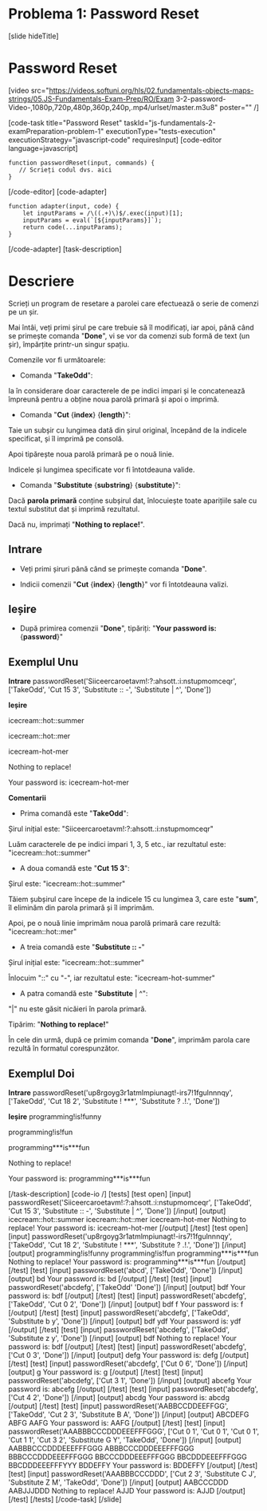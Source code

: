 # Problema 1: Password Reset

[slide hideTitle]
# Password Reset
[video src="https://videos.softuni.org/hls/02.fundamentals-objects-maps-strings/05.JS-Fundamentals-Exam-Prep/RO/Exam 3-2-password-Video-,1080p,720p,480p,360p,240p,.mp4/urlset/master.m3u8" poster="" /]


[code-task title="Password Reset" taskId="js-fundamentals-2-examPreparation-problem-1" executionType="tests-execution" executionStrategy="javascript-code" requiresInput]
[code-editor language=javascript]
```
function passwordReset(input, commands) {
   // Scrieți codul dvs. aici
}
```
[/code-editor]
[code-adapter]
```
function adapter(input, code) {
    let inputParams = /\((.+)\)$/.exec(input)[1];
    inputParams = eval(`[${inputParams}]`);
    return code(...inputParams);
}
```
[/code-adapter]
[task-description]
# Descriere
Scrieți un program de resetare a parolei care efectuează o serie de comenzi pe un șir.

Mai întâi, veți primi șirul pe care trebuie să îl modificați, iar apoi, până când se primește comanda "**Done**", vi se vor da comenzi sub formă de text (un șir), împărțite printr-un singur spațiu.

Comenzile vor fi următoarele:

* Comanda "**TakeOdd**": 

Ia în considerare doar caracterele de pe indici impari și le concatenează împreună pentru a obține noua parolă primară și apoi o imprimă.

* Comanda "**Cut** \{**index**\} \{**length**\}": 

Taie un subșir cu lungimea dată din șirul original, începând de la indicele specificat, și îl imprimă pe consolă.

Apoi tipărește noua parolă primară pe o nouă linie.

Indicele și lungimea specificate vor fi întotdeauna valide.

* Comanda "**Substitute** \{**substring**\} \{**substitute**\}": 

Dacă **parola primară** conține subșirul dat, înlocuiește toate aparițiile sale cu textul substitut dat și imprimă rezultatul.

Dacă nu, imprimați "**Nothing to replace!**".

## Intrare

* Veți primi șiruri până când se primește comanda "**Done**".

* Indicii comenzii "**Cut** \{**index**\} \{**length**\}" vor fi întotdeauna valizi.

## Ieșire

* După primirea comenzii "**Done**", tipăriți: "**Your password is:** \{**password**\}"

## Exemplul Unu

**Intrare**
passwordReset('Siiceercaroetavm!:?:ahsott.:i:nstupmomceqr', ['TakeOdd', 'Cut 15 3', 'Substitute :: -', 'Substitute \| \^', 'Done'])

**Ieșire**

icecream\:\:hot\:\:summer

icecream\:\:hot\:\:mer

icecream\-hot\-mer

Nothing to replace!

Your password is: icecream\-hot\-mer

**Comentarii**

* Prima comandă este "**TakeOdd**":

Șirul inițial este: "Siiceercaroetavm!:?:ahsott.:i:nstupmomceqr"

Luăm caracterele de pe indici impari 1, 3, 5 etc., iar rezultatul este: "icecream::hot::summer"

* A doua comandă este "**Cut 15 3**":

Șirul este: "icecream::hot::summer"

Tăiem șubșirul care începe de la indicele 15 cu lungimea 3, care este "**sum**", îl eliminăm din parola primară și îl imprimăm.

Apoi, pe o nouă linie imprimăm noua parolă primară care rezultă: "icecream::hot::mer"

* A treia comandă este "**Substitute :: -**"

Șirul inițial este: "icecream::hot::summer"

Înlocuim "::" cu "-", iar rezultatul este: "icecream-hot-summer"

* A patra comandă este "**Substitute** \| \^":

"\|" nu este găsit nicăieri în parola primară.

Tipărim: "**Nothing to replace!**"

În cele din urmă, după ce primim comanda "**Done**", imprimăm parola care rezultă în formatul corespunzător.

## Exemplul Doi

**Intrare**
passwordReset('up8rgoyg3r1atmlmpiunagt!-irs7!1fgulnnnqy', ['TakeOdd', 'Cut 18 2', 'Substitute ! \*\*\*', 'Substitute ? .!.', 'Done'])

**Ieșire**
programming!is!funny

programming!is!fun

programming\*\*\*is\*\*\*fun

Nothing to replace!

Your password is: programming\*\*\*is\*\*\*fun

[/task-description]
[code-io /]
[tests]
[test open]
[input]
passwordReset('Siiceercaroetavm!\:\?\:ahsott\.\:i\:nstupmomceqr', ['TakeOdd', 'Cut 15 3', 'Substitute \:\: \-', 'Substitute \| \^', 'Done'])
[/input]
[output]
icecream\:\:hot\:\:summer
icecream\:\:hot\:\:mer
icecream\-hot\-mer
Nothing to replace\!
Your password is\: icecream\-hot\-mer
[/output]
[/test]
[test open]
[input]
passwordReset('up8rgoyg3r1atmlmpiunagt!-irs7!1fgulnnnqy', ['TakeOdd', 'Cut 18 2', 'Substitute ! \*\*\*', 'Substitute ? .!.', 'Done'])
[/input]
[output]
programming!is!funny
programming!is!fun
programming\*\*\*is\*\*\*fun
Nothing to replace!
Your password is: programming\*\*\*is\*\*\*fun
[/output]
[/test]
[test]
[input]
passwordReset('abcd', ['TakeOdd', 'Done'])
[/input]
[output]
bd
Your password is: bd
[/output]
[/test]
[test]
[input]
passwordReset('abcdefg', ['TakeOdd'
'Done'])
[/input]
[output]
bdf
Your password is: bdf
[/output]
[/test]
[test]
[input]
passwordReset('abcdefg', ['TakeOdd', 'Cut 0 2', 'Done'])
[/input]
[output]
bdf
f
Your password is: f
[/output]
[/test]
[test]
[input]
passwordReset('abcdefg', ['TakeOdd', 'Substitute b y', 'Done'])
[/input]
[output]
bdf
ydf
Your password is: ydf
[/output]
[/test]
[test]
[input]
passwordReset('abcdefg', ['TakeOdd', 'Substitute z y', 'Done'])
[/input]
[output]
bdf
Nothing to replace!
Your password is: bdf
[/output]
[/test]
[test]
[input]
passwordReset('abcdefg', ['Cut 0 3', 'Done'])
[/input]
[output]
defg
Your password is: defg
[/output]
[/test]
[test]
[input]
passwordReset('abcdefg', ['Cut 0 6', 'Done'])
[/input]
[output]
g
Your password is: g
[/output]
[/test]
[test]
[input]
passwordReset('abcdefg', ['Cut 3 1', 'Done'])
[/input]
[output]
abcefg
Your password is: abcefg
[/output]
[/test]
[test]
[input]
passwordReset('abcdefg', ['Cut 4 2', 'Done'])
[/input]
[output]
abcdg
Your password is: abcdg
[/output]
[/test]
[test]
[input]
passwordReset('AABBCCDDEEFFGG', ['TakeOdd', 'Cut 2 3', 'Substitute B A', 'Done'])
[/input]
[output]
ABCDEFG
ABFG
AAFG
Your password is: AAFG
[/output]
[/test]
[test]
[input]
passwordReset('AAABBBCCCDDDEEEFFFGGG', ['Cut 0 1', 'Cut 0 1', 'Cut 0 1', 'Cut 1 1', 'Cut 3 2', 'Substitute G Y', 'TakeOdd', 'Done'])
[/input]
[output]
AABBBCCCDDDEEEFFFGGG
ABBBCCCDDDEEEFFFGGG
BBBCCCDDDEEEFFFGGG
BBCCCDDDEEEFFFGGG
BBCDDDEEEFFFGGG
BBCDDDEEEFFFYYY
BDDEFFY
Your password is: BDDEFFY
[/output]
[/test]
[test]
[input]
passwordReset('AAABBBCCCDDD', ['Cut 2 3', 'Substitute C J', 'Substitute Z M', 'TakeOdd', 'Done'])
[/input]
[output]
AABCCCDDD
AABJJJDDD
Nothing to replace!
AJJD
Your password is: AJJD
[/output]
[/test]
[/tests]
[/code-task]
[/slide]
